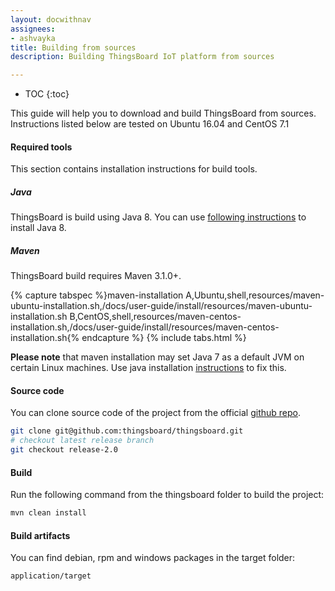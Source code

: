 ```yaml
---
layout: docwithnav
assignees:
- ashvayka
title: Building from sources
description: Building ThingsBoard IoT platform from sources

---
```


* TOC
{:toc}

This guide will help you to download and build ThingsBoard from sources. Instructions listed below are tested on Ubuntu 16.04 and CentOS 7.1

#### Required tools

This section contains installation instructions for build tools.

##### Java

ThingsBoard is build using Java 8. You can use [following instructions](/docs/user-guide/install/linux#java) to install Java 8.

##### Maven

ThingsBoard build requires Maven 3.1.0+.

{% capture tabspec %}maven-installation
A,Ubuntu,shell,resources/maven-ubuntu-installation.sh,/docs/user-guide/install/resources/maven-ubuntu-installation.sh
B,CentOS,shell,resources/maven-centos-installation.sh,/docs/user-guide/install/resources/maven-centos-installation.sh{% endcapture %}
{% include tabs.html %}

**Please note** that maven installation may set Java 7 as a default JVM on certain Linux machines. 
Use java installation [instructions](#java) to fix this. 

#### Source code

You can clone source code of the project from the official [github repo](https://github.com/thingsboard/thingsboard).

```bash
git clone git@github.com:thingsboard/thingsboard.git
# checkout latest release branch
git checkout release-2.0
```

#### Build

Run the following command from the thingsboard folder to build the project:

```bash
mvn clean install
```

#### Build artifacts

You can find debian, rpm and windows packages in the target folder:
 
```bash
application/target
```
 
